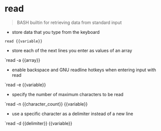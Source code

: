 # read

> BASH builtin for retrieving data from standard input

- store data that you type from the keyboard

`read {{variable}}`

- store each of the next lines you enter as values of an array

`read -a {{array}}

- enable backspace and GNU readline hotkeys when entering input with read

`read -e {{variable}}

- specify the number of maximum characters to be read

`read -n {{character_count}} {{variable}}

- use a specific character as a delimiter instead of a new line

`read -d {{delimiter}} {{variable}}
